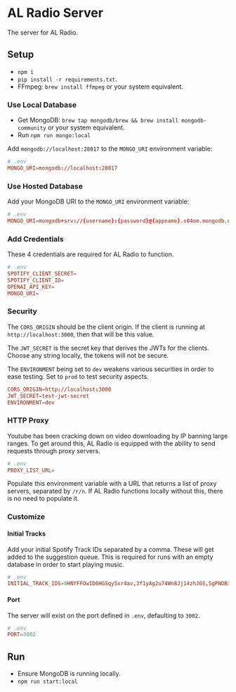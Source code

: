 # AL Radio Server

The server for AL Radio.

## Setup

- `npm i`
- `pip install -r requirements.txt`.
- FFmpeg: `brew install ffmpeg` or your system equivalent.

### Use Local Database

- Get MongoDB: `brew tap mongodb/brew && brew install mongodb-community` or your system equivalent.
- Run `npm run mongo:local`

Add `mongodb://localhost:28017` to the `MONGO_URI` environment variable:

```conf
# .env
MONGO_URI=mongodb://localhost:28017
```

### Use Hosted Database

Add your MongoDB URI to the `MONGO_URI` environment variable:

```conf
# .env
MONGO_URI=mongodb+srv://{username}:{password}@{appname}.s04om.mongodb.net/...
```

### Add Credentials

These 4 credentials are required for AL Radio to function.

```conf
# .env
SPOTIFY_CLIENT_SECRET=
SPOTIFY_CLIENT_ID=
OPENAI_API_KEY=
MONGO_URI=
```

### Security

The `CORS_ORIGIN` should be the client origin. If the client is running at `http://localhost:3000`, then that will be this value.

The `JWT_SECRET` is the secret key that derives the JWTs for the clients. Choose any string locally, the tokens will not be secure.

The `ENVIRONMENT` being set to `dev` weakens various securities in order to ease testing. Set to `prod` to test security aspects.

```conf
CORS_ORIGIN=http://localhost:3000
JWT_SECRET=test-jwt-secret
ENVIRONMENT=dev
```

### HTTP Proxy

Youtube has been cracking down on video downloading by IP banning large ranges. To get around this, AL Radio is equipped with the ability to send requests through proxy servers.

```conf
# .env
PROXY_LIST_URL=
```

Populate this environment variable with a URL that returns a list of proxy servers, separated by `/r/n`. If AL Radio functions locally without this, there is no need to populate it.

### Customize

#### Initial Tracks

Add your initial Spotify Track IDs separated by a comma. These will get added to the suggestion queue. This is required for runs with an empty database in order to start playing music.

```conf
# .env
INITIAL_TRACK_IDS=0HNYFFOwID6HGSqy5xr4av,3f1yAg2u74Wn8Jj14zhJGS,5gPNOBxIfT1Aap0Ji4L5xi,2T6esRR7vvAjJTYJFVIXxt,3NGpqL9pwQjWzb358tJMHM
```

#### Port

The server will exist on the port defined in `.env`, defaulting to `3002`.

```conf
# .env
PORT=3002
```

## Run

- Ensure MongoDB is running locally.
- `npm run start:local`
